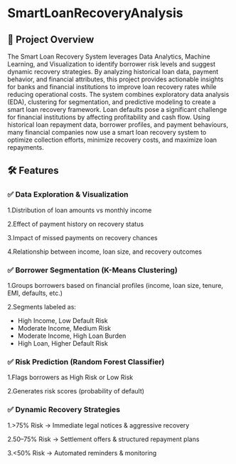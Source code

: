 # SmartLoanRecoveryAnalysis

## 🚀 Project Overview

The Smart Loan Recovery System leverages Data Analytics, Machine Learning, and Visualization to identify borrower risk levels and suggest dynamic recovery strategies. By analyzing historical loan data, payment behavior, and financial attributes, this project provides actionable insights for banks and financial institutions to improve loan recovery rates while reducing operational costs.
The system combines exploratory data analysis (EDA), clustering for segmentation, and predictive modeling to create a smart loan recovery framework.
Loan defaults pose a significant challenge for financial institutions by affecting profitability and cash flow. Using historical loan repayment data, borrower profiles, and payment behaviours, many financial companies now use a smart loan recovery system to optimize collection efforts, minimize recovery costs, and maximize loan repayments.

## 🛠 Features

### ✅ Data Exploration & Visualization

1.Distribution of loan amounts vs monthly income

2.Effect of payment history on recovery status

3.Impact of missed payments on recovery chances

4.Relationship between income, loan size, and recovery outcomes

### ✅ Borrower Segmentation (K-Means Clustering)

1.Groups borrowers based on financial profiles (income, loan size, tenure, EMI, defaults, etc.)

2.Segments labeled as:
* High Income, Low Default Risk
* Moderate Income, Medium Risk
* Moderate Income, High Loan Burden
* High Loan, Higher Default Risk

### ✅ Risk Prediction (Random Forest Classifier)

1.Flags borrowers as High Risk or Low Risk

2.Generates risk scores (probability of default)

### ✅ Dynamic Recovery Strategies

1.>75% Risk → Immediate legal notices & aggressive recovery

2.50–75% Risk → Settlement offers & structured repayment plans

3.<50% Risk → Automated reminders & monitoring
